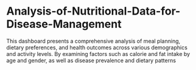 # Analysis-of-Nutritional-Data-for-Disease-Management
This dashboard presents a comprehensive analysis of meal planning, dietary preferences, and health outcomes across various demographics and activity levels. By examining factors such as calorie and fat intake by age and gender, as well as disease prevalence and dietary patterns
